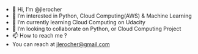 - 👋 Hi, I’m @jlerocher
- 👀 I’m interested in Python, Cloud Computing(AWS) & Machine Learning
- 🌱 I’m currently learning Cloud Computing on Udacity
- 💞️ I’m looking to collaborate on Python, or Cloud Computing Project
- 📫 How to reach me ?
- You can reach at jlerocher@gmail.com

<!---
jlerocher/jlerocher is a ✨ special ✨ repository because its `README.md` (this file) appears on your GitHub profile.
You can click the Preview link to take a look at your changes.
--->
